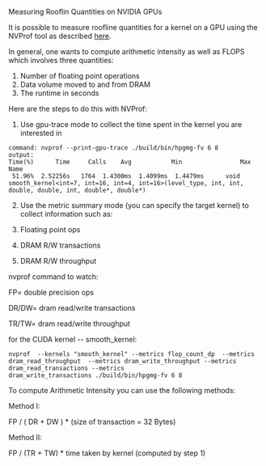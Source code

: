 Measuring Rooflin Quantities on NVIDIA GPUs

It is possible to measure roofline quantities for a kernel on a GPU using the NVProf tool as described [here](/facilities/tools.md). 

In general, one wants to compute arithmetic intensity as well as FLOPS which involves three quantities:
 
1. Number of floating point operations
2. Data volume moved to and from DRAM
3. The runtime in seconds

Here are the steps to do this with NVProf:

1. Use gpu-trace mode to collect the time spent in the kernel you are interested in

```shell
command: nvprof --print-gpu-trace ./build/bin/hpgmg-fv 6 8
output: 
Time(%)      Time     Calls    Avg           Min                Max           Name
 51.96%  2.52256s   1764  1.4300ms  1.4099ms  1.4479ms      void smooth_kernel<int=7, int=16, int=4, int=16>(level_type, int, int, double, double, int, double*, double*)
```

2. Use the metric summary mode (you can specify the target kernel) to collect information such as:

1. Floating point ops
2. DRAM R/W transactions
3. DRAM R/W throughput

nvprof command to watch:

FP= double precision ops 

DR/DW= dram read/write transactions

TR/TW= dram read/write throughput

for the CUDA kernel -- smooth_kernel:

```shell
nvprof  --kernels "smooth_kernel" --metrics flop_count_dp  --metrics dram_read_throughput  --metrics dram_write_throughput --metrics dram_read_transactions --metrics 
dram_write_transactions ./build/bin/hpgmg-fv 6 8 
```

To compute Arithmetic Intensity you can use the following methods:

Method I:  

FP / ( DR + DW ) * (size of transaction = 32 Bytes)

Method II:

FP / (TR + TW) * time taken by kernel (computed by step 1)
